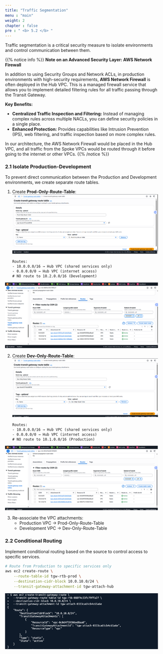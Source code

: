 ```yaml
---
title: "Traffic Segmentation"
menu : "main"
weight: 2
chapter : false
pre : " <b> 5.2 </b> "
---
```


Traffic segmentation is a critical security measure to isolate environments and control communication between them.

{{% notice info %}}
**Note on an Advanced Security Layer: AWS Network Firewall**

In addition to using Security Groups and Network ACLs, in production environments with high-security requirements, **AWS Network Firewall** is often deployed in the Hub VPC. This is a managed firewall service that allows you to implement detailed filtering rules for all traffic passing through the Transit Gateway.

**Key Benefits:**
- **Centralized Traffic Inspection and Filtering:** Instead of managing complex rules across multiple NACLs, you can define security policies in a single place.
- **Enhanced Protection:** Provides capabilities like Intrusion Prevention (IPS), web filtering, and traffic inspection based on more complex rules.

In our architecture, the AWS Network Firewall would be placed in the Hub VPC, and all traffic from the Spoke VPCs would be routed through it before going to the internet or other VPCs.
{{% /notice %}}

### 2.1 Isolate Production-Development

To prevent direct communication between the Production and Development environments, we create separate route tables.

1.  Create **Prod-Only-Route-Table**:
![](/images/5.routing-security/hinh-4.png)
    ```
    Routes:
    - 10.0.0.0/16 → Hub VPC (shared services only)
    - 0.0.0.0/0 → Hub VPC (internet access)
    # NO route to 10.2.0.0/16 (Development)
    ```
![](/images/5.routing-security/hinh-5.png)

2.  Create **Dev-Only-Route-Table**:
![](/images/5.routing-security/hinh-6.png)
    ```
    Routes:
    - 10.0.0.0/16 → Hub VPC (shared services only)
    - 0.0.0.0/0 → Hub VPC (internet access)
    # NO route to 10.1.0.0/16 (Production)
    ```
![](/images/5.routing-security/hinh-7.png)

3.  Re-associate the VPC attachments:
    -   Production VPC → Prod-Only-Route-Table
    -   Development VPC → Dev-Only-Route-Table

### 2.2 Conditional Routing

Implement conditional routing based on the source to control access to specific services.

```bash
# Route from Production to specific services only
aws ec2 create-route \
    --route-table-id tgw-rtb-prod \
    --destination-cidr-block 10.0.10.0/24 \
    --transit-gateway-attachment-id tgw-attach-hub
```
![](/images/5.routing-security/hinh-8.png)
